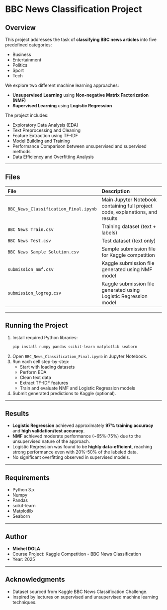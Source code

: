 # BBC News Classification Project

## Overview

This project addresses the task of **classifying BBC news articles** into five predefined categories:
- Business
- Entertainment
- Politics
- Sport
- Tech

We explore two different machine learning approaches:
- **Unsupervised Learning** using **Non-negative Matrix Factorization (NMF)**
- **Supervised Learning** using **Logistic Regression**

The project includes:
- Exploratory Data Analysis (EDA)
- Text Preprocessing and Cleaning
- Feature Extraction using TF-IDF
- Model Building and Training
- Performance Comparison between unsupervised and supervised methods
- Data Efficiency and Overfitting Analysis

---

## Files

| File | Description |
|:---|:---|
| `BBC_News_Classification_Final.ipynb` | Main Jupyter Notebook containing full project code, explanations, and results |
| `BBC News Train.csv` | Training dataset (text + labels) |
| `BBC News Test.csv` | Test dataset (text only) |
| `BBC News Sample Solution.csv` | Sample submission file for Kaggle competition |
| `submission_nmf.csv` | Kaggle submission file generated using NMF model |
| `submission_logreg.csv` | Kaggle submission file generated using Logistic Regression model |

---

## Running the Project

1. Install required Python libraries:
    ```bash
    pip install numpy pandas scikit-learn matplotlib seaborn
    ```
2. Open `BBC_News_Classification_Final.ipynb` in Jupyter Notebook.
3. Run each cell step-by-step:
   - Start with loading datasets
   - Perform EDA
   - Clean text data
   - Extract TF-IDF features
   - Train and evaluate NMF and Logistic Regression models
4. Submit generated predictions to Kaggle (optional).

---

## Results

- **Logistic Regression** achieved approximately **97% training accuracy** and **high validation/test accuracy**.
- **NMF** achieved moderate performance (~65%-75%) due to the unsupervised nature of the approach.
- Logistic Regression was found to be **highly data-efficient**, reaching strong performance even with 20%-50% of the labeled data.
- No significant overfitting observed in supervised models.

---

## Requirements

- Python 3.x
- Numpy
- Pandas
- scikit-learn
- Matplotlib
- Seaborn

---

## Author

- **Michel DOLA**
- Course Project: Kaggle Competition - BBC News Classification
- Year: 2025

---

## Acknowledgments

- Dataset sourced from Kaggle BBC News Classification Challenge.
- Inspired by lectures on supervised and unsupervised machine learning techniques.
